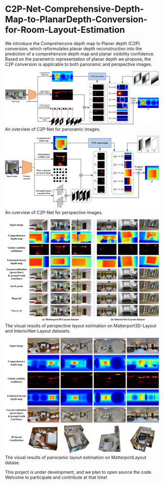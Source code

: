 # C2P-Net-Comprehensive-Depth-Map-to-PlanarDepth-Conversion-for-Room-Layout-Estimation
We introduce the Comprehensive depth map to Planar depth (C2P) conversion, which reformulates planar depth reconstruction into the prediction of a comprehensive depth map and planar visibility confidence. Based on the parametric representation of planar depth we propose, the C2P conversion is applicable to both panoramic and perspective images.

![An overview of C2P-Net for panoramic images.](figure/pano_framework4.png)
An overview of C2P-Net for panoramic images.

![An overview of C2P-Net for perspective images.](figure/pers_framework4.png)
An overview of C2P-Net for perspective images.

![The visual results of perspective layout estimation on Matterport3D-Layout and InteriorNet-Layout datasets.](figure/pers_visual3.png)
The visual results of perspective layout estimation on Matterport3D-Layout and InteriorNet-Layout datasets.


![The visual results of panoramic layout estimation on MatterportLayout datase.](figure/pano_visual4.png)
The visual results of panoramic layout estimation on MatterportLayout datase.



This project is under development, and we plan to open source the code. Welcome to participate and contribute at that time!
